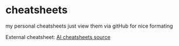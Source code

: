 # cheatsheets
my personal cheatsheets
just view them via gitHub for nice formating

External cheatsheet:
[AI cheatsheets source](https://becominghuman.ai/cheat-sheets-for-ai-neural-networks-machine-learning-deep-learning-big-data-science-pdf-f22dc900d2d7)